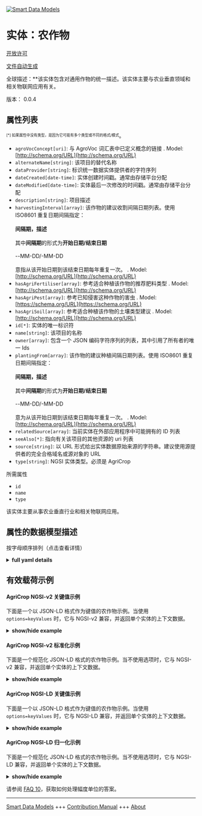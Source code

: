 <!-- 10-Header -->    
[![Smart Data Models](https://smartdatamodels.org/wp-content/uploads/2022/01/SmartDataModels_logo.png "Logo")](https://smartdatamodels.org)    
实体：农作物    
======<!-- /10-Header -->    
<!-- 15-License -->    
[开放许可](https://github.com/smart-data-models//dataModel.Agrifood/blob/master/AgriCrop/LICENSE.md)    
[文件自动生成](https://docs.google.com/presentation/d/e/2PACX-1vTs-Ng5dIAwkg91oTTUdt8ua7woBXhPnwavZ0FxgR8BsAI_Ek3C5q97Nd94HS8KhP-r_quD4H0fgyt3/pub?start=false&loop=false&delayms=3000#slide=id.gb715ace035_0_60)    
<!-- /15-License -->    
<!-- 20-Description -->    
全球描述：**该实体包含对通用作物的统一描述。该实体主要与农业垂直领域和相关物联网应用有关。    
版本： 0.0.4    
<!-- /20-Description -->    
<!-- 30-PropertiesList -->    
## 属性列表    
<sup><sub>[*] 如果属性中没有类型，是因为它可能有多个类型或不同的格式/模式</sub></sup>。    
- `agroVocConcept[uri]`: 与 AgroVoc 词汇表中已定义概念的链接  . Model: [http://schema.org/URL](http://schema.org/URL)- `alternateName[string]`: 该项目的替代名称  - `dataProvider[string]`: 标识统一数据实体提供者的字符序列  - `dateCreated[date-time]`: 实体创建时间戳。通常由存储平台分配  - `dateModified[date-time]`: 实体最后一次修改的时间戳。通常由存储平台分配  - `description[string]`: 项目描述  - `harvestingInterval[array]`: 该作物的建议收割间隔日期列表。使用 ISO8601 重复日期间隔指定：<br/><br/>**间隔期，描述**<br/><br/>其中**间隔期**的形式为**开始日期/结束日期**<br/><br/>--MM-DD/-MM-DD<br/><br/>意指从该开始日期到该结束日期每年重复一次。  . Model: [http://schema.org/URL](http://schema.org/URL)- `hasAgriFertiliser[array]`: 参考适合种植该作物的推荐肥料类型  . Model: [http://schema.org/URL](http://schema.org/URL)- `hasAgriPest[array]`: 参考已知侵害这种作物的害虫  . Model: [https://schema.org/URL](https://schema.org/URL)- `hasAgriSoil[array]`: 参考适合种植该作物的土壤类型建议  . Model: [http://schema.org/URL](http://schema.org/URL)- `id[*]`: 实体的唯一标识符  - `name[string]`: 该项目的名称  - `owner[array]`: 包含一个 JSON 编码字符序列的列表，其中引用了所有者的唯一 Ids  - `plantingFrom[array]`: 该作物的建议种植间隔日期列表。使用 ISO8601 重复日期间隔指定：<br/><br/>**间隔期，描述**<br/><br/>其中**间隔期**的形式为**开始日期/结束日期**<br/><br/>--MM-DD/-MM-DD<br/><br/>意为从该开始日期到该结束日期每年重复一次。  . Model: [http://schema.org/URL](http://schema.org/URL)- `relatedSource[array]`: 当前实体在外部应用程序中可能拥有的 ID 列表  - `seeAlso[*]`: 指向有关该项目的其他资源的 uri 列表  - `source[string]`: 以 URL 形式给出实体数据原始来源的字符串。建议使用源提供者的完全合格域名或源对象的 URL  - `type[string]`: NGSI 实体类型。必须是 AgriCrop  <!-- /30-PropertiesList -->    
<!-- 35-RequiredProperties -->    
所需属性    
- `id`  - `name`  - `type`  <!-- /35-RequiredProperties -->    
<!-- 40-RequiredProperties -->    
该实体主要从事农业垂直行业和相关物联网应用。    
<!-- /40-RequiredProperties -->    
<!-- 50-DataModelHeader -->    
## 属性的数据模型描述    
按字母顺序排列（点击查看详情）    
<!-- /50-DataModelHeader -->    
<!-- 60-ModelYaml -->    
<details><summary><strong>full yaml details</strong></summary>      
```yaml    
AgriCrop:      
  description: This entity contains a harmonised description of a generic crop. This entity is primarily associated with the agricultural vertical and related IoT applications.      
  properties:      
    agroVocConcept:      
      description: The link with the defined concept into the AgroVoc vocabulary      
      format: uri      
      type: string      
      x-ngsi:      
        model: http://schema.org/URL      
        type: Property      
    alternateName:      
      description: An alternative name for this item      
      type: string      
      x-ngsi:      
        type: Property      
    dataProvider:      
      description: A sequence of characters identifying the provider of the harmonised data entity      
      type: string      
      x-ngsi:      
        type: Property      
    dateCreated:      
      description: Entity creation timestamp. This will usually be allocated by the storage platform      
      format: date-time      
      type: string      
      x-ngsi:      
        type: Property      
    dateModified:      
      description: Timestamp of the last modification of the entity. This will usually be allocated by the storage platform      
      format: date-time      
      type: string      
      x-ngsi:      
        type: Property      
    description:      
      description: A description of this item      
      type: string      
      x-ngsi:      
        type: Property      
    harvestingInterval:      
      description: 'A list of the recommended harvesting interval date(s) for this crop. Specified using ISO8601 repeating date intervals: <br/><br/>**interval, description**<br/><br/>Where **interval** is in the form of **start date/end date**<br/><br/>--MM-DD/--MM-DD<br/><br/>Meaning repeat each year from this start date to this end date'      
      items:      
        properties:      
          dateRange:      
            pattern: ^-[0-1][0-9]-[0-3][0-9]/-[0-1][0-9]-[0-3][0-9]$      
            type: string      
          description:      
            type: string      
        type: object      
      maxItems: 2      
      minItems: 2      
      type: array      
      x-ngsi:      
        model: http://schema.org/URL      
        type: Property      
    hasAgriFertiliser:      
      description: Reference to the recommended types of fertiliser suitable for growing this crop      
      items:      
        anyOf:      
          - description: Identifier format of any NGSI entity      
            maxLength: 256      
            minLength: 1      
            pattern: ^[\w\-\.\{\}\$\+\*\[\]`|~^@!,:\\]+$      
            type: string      
            x-ngsi:      
              type: Property      
          - description: Identifier format of any NGSI entity      
            format: uri      
            type: string      
            x-ngsi:      
              type: Property      
      type: array      
      x-ngsi:      
        model: http://schema.org/URL      
        type: Relationship      
    hasAgriPest:      
      description: Reference to the pests known to attack this crop      
      items:      
        anyOf:      
          - description: Identifier format of any NGSI entity      
            maxLength: 256      
            minLength: 1      
            pattern: ^[\w\-\.\{\}\$\+\*\[\]`|~^@!,:\\]+$      
            type: string      
            x-ngsi:      
              type: Property      
          - description: Identifier format of any NGSI entity      
            format: uri      
            type: string      
            x-ngsi:      
              type: Property      
      type: array      
      x-ngsi:      
        model: https://schema.org/URL      
        type: Relationship      
    hasAgriSoil:      
      description: Reference to the recommended types of soil suitable for growing this crop      
      items:      
        anyOf:      
          - description: Identifier format of any NGSI entity      
            maxLength: 256      
            minLength: 1      
            pattern: ^[\w\-\.\{\}\$\+\*\[\]`|~^@!,:\\]+$      
            type: string      
            x-ngsi:      
              type: Property      
          - description: Identifier format of any NGSI entity      
            format: uri      
            type: string      
            x-ngsi:      
              type: Property      
      type: array      
      x-ngsi:      
        model: http://schema.org/URL      
        type: Relationship      
    id:      
      anyOf:      
        - description: Identifier format of any NGSI entity      
          maxLength: 256      
          minLength: 1      
          pattern: ^[\w\-\.\{\}\$\+\*\[\]`|~^@!,:\\]+$      
          type: string      
          x-ngsi:      
            type: Property      
        - description: Identifier format of any NGSI entity      
          format: uri      
          type: string      
          x-ngsi:      
            type: Property      
      description: Unique identifier of the entity      
      x-ngsi:      
        type: Property      
    name:      
      description: The name of this item      
      type: string      
      x-ngsi:      
        type: Property      
    owner:      
      description: A List containing a JSON encoded sequence of characters referencing the unique Ids of the owner(s)      
      items:      
        anyOf:      
          - description: Identifier format of any NGSI entity      
            maxLength: 256      
            minLength: 1      
            pattern: ^[\w\-\.\{\}\$\+\*\[\]`|~^@!,:\\]+$      
            type: string      
            x-ngsi:      
              type: Property      
          - description: Identifier format of any NGSI entity      
            format: uri      
            type: string      
            x-ngsi:      
              type: Property      
        description: Unique identifier of the entity      
        x-ngsi:      
          type: Property      
      type: array      
      x-ngsi:      
        type: Property      
    plantingFrom:      
      description: 'A list of the recommended planting interval date(s) for this crop. Specified using ISO8601 repeating date intervals: <br/><br/>**interval, description**<br/><br/>Where **interval** is in the form of **start date/end date**<br/><br/>--MM-DD/--MM-DD<br/><br/>Meaning repeat each year from this start date to this end date'      
      items:      
        properties:      
          dateRange:      
            pattern: ^-[0-1][0-9]-[0-3][0-9]/-[0-1][0-9]-[0-3][0-9]$      
            type: string      
          description:      
            type: string      
        type: object      
      maxItems: 2      
      minItems: 2      
      type: array      
      x-ngsi:      
        model: http://schema.org/URL      
        type: Property      
    relatedSource:      
      description: List of IDs the current entity may have in external applications      
      items:      
        properties:      
          application:      
            anyOf:      
              - description: Identifier format of any NGSI entity      
                maxLength: 256      
                minLength: 1      
                pattern: ^[\w\-\.\{\}\$\+\*\[\]`|~^@!,:\\]+$      
                type: string      
                x-ngsi:      
                  type: Property      
              - description: Identifier format of any NGSI entity      
                format: uri      
                type: string      
                x-ngsi:      
                  type: Property      
            description: Unique identifier of the entity      
            x-ngsi:      
              type: Property      
          applicationEntityId:      
            description: Identifier in the external application      
            type: string      
            x-ngsi:      
              type: Property      
        type: object      
      type: array      
      x-ngsi:      
        type: Property      
    seeAlso:      
      description: list of uri pointing to additional resources about the item      
      oneOf:      
        - items:      
            format: uri      
            type: string      
          minItems: 1      
          type: array      
        - format: uri      
          type: string      
      x-ngsi:      
        type: Property      
    source:      
      description: 'A sequence of characters giving the original source of the entity data as a URL. Recommended to be the fully qualified domain name of the source provider, or the URL to the source object'      
      type: string      
      x-ngsi:      
        type: Property      
    type:      
      description: NGSI Entity Type. it has to be AgriCrop      
      enum:      
        - AgriCrop      
      type: string      
      x-ngsi:      
        type: Property      
  required:      
    - id      
    - type      
    - name      
  type: object      
  x-derived-from: ""      
  x-disclaimer: 'Redistribution and use in source and binary forms, with or without modification, are permitted  provided that the license conditions are met. Copyleft (c) 2022 Contributors to Smart Data Models Program'      
  x-license-url: https://github.com/smart-data-models/dataModel.Agrifood/blob/master/AgriCrop/LICENSE.md      
  x-model-schema: https://smart-data-models.github.io/dataModel.Agrifood/AgriCrop/schema.json      
  x-model-tags: ""      
  x-version: 0.0.4      
```    
</details>      
<!-- /60-ModelYaml -->    
<!-- 70-MiddleNotes -->    
<!-- /70-MiddleNotes -->    
<!-- 80-Examples -->    
## 有效载荷示例    
#### AgriCrop NGSI-v2 关键值示例    
下面是一个以 JSON-LD 格式作为键值的农作物示例。当使用 `options=keyValues` 时，它与 NGSI-v2 兼容，并返回单个实体的上下文数据。    
<details><summary><strong>show/hide example</strong></summary>      
```json  
{  
  "id": "urn:ngsi-ld:AgriCrop:df72dc57-1eb9-42a3-88a9-8647ecc954b4",  
  "type": "AgriCrop",  
  "dateCreated": "2017-01-01T01:20:00Z",  
  "dateModified": "2017-05-04T12:30:00Z",  
  "name": "Wheat",  
  "alternateName": "Triticum aestivum",  
  "agroVocConcept": "http://aims.fao.org/aos/agrovoc/c_7951",  
  "seeAlso": [  
    "https://example.org/concept/wheat",  
    "https://datamodel.org/example/wheat"  
  ],  
  "description": "Spring wheat",  
  "relatedSource": [  
    {  
      "application": "urn:ngsi-ld:AgriApp:72d9fb43-53f8-4ec8-a33c-fa931360259a",  
      "applicationEntityId": "app:weat"  
    }  
  ],  
  "hasAgriSoil": [  
    "urn:ngsi-ld:AgriSoil:00411b56-bd1b-4551-96e0-a6e7fde9c840",  
    "urn:ngsi-ld:AgriSoil:e8a8389a-edf5-4345-8d2c-b98ac1ce8e2a"  
  ],  
  "hasAgriFertiliser": [  
    "urn:ngsi-ld:AgriFertiliser:1b0d6cf7-320c-4a2b-b2f1-4575ea850c73",  
    "urn:ngsi-ld:AgriFertiliser:380973c8-4d3b-4723-a899-0c0c5cc63e7e"  
  ],  
  "hasAgriPest": [  
    "urn:ngsi-ld:AgriPest:1b0d6cf7-320c-4a2b-b2f1-4575ea850c73",  
    "urn:ngsi-ld:AgriPest:380973c8-4d3b-4723-a899-0c0c5cc63e7e"  
  ],  
  "plantingFrom": [  
    {  
      "dateRange": "-09-28/-10-12",  
      "description": "Best Season"  
    },  
    {  
      "dateRange": "-10-11/-10-18",  
      "description": "Season OK"  
    }  
  ],  
  "harvestingInterval": [  
    {  
      "dateRange": "-03-21/-04-01",  
      "description": "Best Season"  
    },  
    {  
      "dateRange": "-04-02/-04-15",  
      "description": "Season OK"  
    }  
  ],  
  "wateringFrequency": "daily"  
}  
```  
</details>    
#### AgriCrop NGSI-v2 标准化示例    
下面是一个规范化 JSON-LD 格式的农作物示例。当不使用选项时，它与 NGSI-v2 兼容，并返回单个实体的上下文数据。    
<details><summary><strong>show/hide example</strong></summary>      
```json  
{  
  "id": "urn:ngsi-ld:AgriCrop:df72dc57-1eb9-42a3-88a9-8647ecc954b4",  
  "type": "AgriCrop",  
  "dateCreated": {  
    "type": "DateTime",  
    "value": "2017-01-01T01:20:00Z"  
  },  
  "dateModified": {  
    "type": "DateTime",  
    "value": "2017-05-04T12:30:00Z"  
  },  
  "name": {  
    "type": "Text",  
    "value": "Wheat"  
  },  
  "alternateName": {  
    "type": "Text",  
    "value": "Triticum aestivum"  
  },  
  "agroVocConcept": {  
    "type": "Text",  
    "value": "http://aims.fao.org/aos/agrovoc/c_7951"  
  },  
  "seeAlso": {  
    "type": "StructuredValue",  
    "value": [  
      "https://example.org/concept/wheat",  
      "https://datamodel.org/example/wheat"  
    ]  
  },  
  "description": {  
    "type": "Text",  
    "value": "Spring wheat"  
  },  
  "relatedSource": {  
    "type": "StructuredValue",  
    "value": [  
      {  
        "application": "urn:ngsi-ld:AgriApp:72d9fb43-53f8-4ec8-a33c-fa931360259a",  
        "applicationEntityId": "app:weat"  
      }  
    ]  
  },  
  "hasAgriSoil": {  
    "type": "StructuredValue",  
    "value": [  
      "urn:ngsi-ld:AgriSoil:00411b56-bd1b-4551-96e0-a6e7fde9c840",  
      "urn:ngsi-ld:AgriSoil:e8a8389a-edf5-4345-8d2c-b98ac1ce8e2a"  
    ]  
  },  
  "hasAgriFertiliser": {  
    "type": "StructuredValue",  
    "value": [  
      "urn:ngsi-ld:AgriFertiliser:1b0d6cf7-320c-4a2b-b2f1-4575ea850c73",  
      "urn:ngsi-ld:AgriFertiliser:380973c8-4d3b-4723-a899-0c0c5cc63e7e"  
    ]  
  },  
  "hasAgriPest": {  
    "type": "StructuredValue",  
    "value": [  
      "urn:ngsi-ld:AgriPest:1b0d6cf7-320c-4a2b-b2f1-4575ea850c73",  
      "urn:ngsi-ld:AgriPest:380973c8-4d3b-4723-a899-0c0c5cc63e7e"  
    ]  
  },  
  "plantingFrom": {  
    "type": "StructuredValue",  
    "value": [  
      {  
        "dateRange": "-09-28/-10-12",  
        "description": "Best Season"  
      },  
      {  
        "dateRange": "-10-11/-10-18",  
        "description": "Season OK"  
      }  
    ]  
  },  
  "harvestingInterval": {  
    "type": "StructuredValue",  
    "value": [  
      {  
        "dateRange": "-03-21/-04-01",  
        "description": "Best Season"  
      },  
      {  
        "dateRange": "-04-02/-04-15",  
        "description": "Season OK"  
      }  
    ]  
  },  
  "wateringFrequency": {  
    "type": "Text",  
    "value": "daily"  
  }  
}  
```  
</details>    
#### AgriCrop NGSI-LD 关键值示例    
下面是一个以 JSON-LD 格式作为键值的农作物示例。当使用 `options=keyValues` 时，它与 NGSI-LD 兼容，并返回单个实体的上下文数据。    
<details><summary><strong>show/hide example</strong></summary>      
```json  
{  
  "id": "urn:ngsi-ld:AgriCrop:df72dc57-1eb9-42a3-88a9-8647ecc954b4",  
  "type": "AgriCrop",  
  "agroVocConcept": "http://aims.fao.org/aos/agrovoc/c_7951",  
  "alternateName": "Triticum aestivum",  
  "createdAt": "2017-01-01T01:20:00Z",  
  "description": "Spring wheat",  
  "harvestingInterval": [  
    {  
      "dateRange": "-03-21/-04-01",  
      "description": "Best Season"  
    },  
    {  
      "dateRange": "-04-02/-04-15",  
      "description": "Season OK"  
    }  
  ],  
  "hasAgriFertiliser": [  
    "urn:ngsi-ld:AgriFertiliser:1b0d6cf7-320c-4a2b-b2f1-4575ea850c73",  
    "urn:ngsi-ld:AgriFertiliser:380973c8-4d3b-4723-a899-0c0c5cc63e7e"  
  ],  
  "hasAgriPest": [  
    "urn:ngsi-ld:AgriPest:1b0d6cf7-320c-4a2b-b2f1-4575ea850c73",  
    "urn:ngsi-ld:AgriPest:380973c8-4d3b-4723-a899-0c0c5cc63e7e"  
  ],  
  "hasAgriSoil": [  
    "urn:ngsi-ld:AgriSoil:00411b56-bd1b-4551-96e0-a6e7fde9c840",  
    "urn:ngsi-ld:AgriSoil:e8a8389a-edf5-4345-8d2c-b98ac1ce8e2a"  
  ],  
  "modifiedAt": "2017-05-04T12:30:00Z",  
  "name": "Wheat",  
  "plantingFrom": [  
    {  
      "dateRange": "-09-28/-10-12",  
      "description": "Best Season"  
    },  
    {  
      "dateRange": "-10-11/-10-18",  
      "description": "Season OK"  
    }  
  ],  
  "relatedSource": [  
    {  
      "application": "urn:ngsi-ld:AgriApp:72d9fb43-53f8-4ec8-a33c-fa931360259a",  
      "applicationEntityId": "app:weat"  
    }  
  ],  
  "seeAlso": [  
    "https://example.org/concept/wheat",  
    "https://datamodel.org/example/wheat"  
  ],  
  "wateringFrequency": "daily",  
  "@context": [  
    "https://uri.etsi.org/ngsi-ld/v1/ngsi-ld-core-context.jsonld",  
    "https://raw.githubusercontent.com/smart-data-models/dataModel.Agrifood/master/context.jsonld"  
  ]  
}  
```  
</details>    
#### AgriCrop NGSI-LD 归一化示例    
下面是一个规范化 JSON-LD 格式的农作物示例。当不使用选项时，它与 NGSI-LD 兼容，并返回单个实体的上下文数据。    
<details><summary><strong>show/hide example</strong></summary>      
```json  
{  
  "id": "urn:ngsi-ld:AgriCrop:df72dc57-1eb9-42a3-88a9-8647ecc954b4",  
  "type": "AgriCrop",  
  "agroVocConcept": {  
    "type": "Property",  
    "value": "http://aims.fao.org/aos/agrovoc/c_7951"  
  },  
  "alternateName": {  
    "type": "Property",  
    "value": "Triticum aestivum"  
  },  
  "createdAt": {  
    "type": "Property",  
    "value": {  
      "@type": "DateTime",  
      "@value": "2017-01-01T01:20:00Z"  
    }  
  },  
  "description": {  
    "type": "Property",  
    "value": "Spring wheat"  
  },  
  "harvestingInterval": {  
    "type": "Property",  
    "value": [  
      {  
        "dateRange": "-03-21/-04-01",  
        "description": "Best Season"  
      },  
      {  
        "dateRange": "-04-02/-04-15",  
        "description": "Season OK"  
      }  
    ]  
  },  
  "hasAgriFertiliser": {  
    "type": "Relationship",  
    "object": [  
      "urn:ngsi-ld:AgriFertiliser:1b0d6cf7-320c-4a2b-b2f1-4575ea850c73",  
      "urn:ngsi-ld:AgriFertiliser:380973c8-4d3b-4723-a899-0c0c5cc63e7e"  
    ]  
  },  
  "hasAgriPest": {  
    "type": "Relationship",  
    "object": [  
      "urn:ngsi-ld:AgriPest:1b0d6cf7-320c-4a2b-b2f1-4575ea850c73",  
      "urn:ngsi-ld:AgriPest:380973c8-4d3b-4723-a899-0c0c5cc63e7e"  
    ]  
  },  
  "hasAgriSoil": {  
    "type": "Relationship",  
    "object": [  
      "urn:ngsi-ld:AgriSoil:00411b56-bd1b-4551-96e0-a6e7fde9c840",  
      "urn:ngsi-ld:AgriSoil:e8a8389a-edf5-4345-8d2c-b98ac1ce8e2a"  
    ]  
  },  
  "modifiedAt": {  
    "type": "Property",  
    "value": {  
      "@type": "DateTime",  
      "@value": "2017-05-04T12:30:00Z"  
    }  
  },  
  "name": {  
    "type": "Property",  
    "value": "Wheat"  
  },  
  "plantingFrom": {  
    "type": "Property",  
    "value": [  
      {  
        "dateRange": "-09-28/-10-12",  
        "description": "Best Season"  
      },  
      {  
        "dateRange": "-10-11/-10-18",  
        "description": "Season OK"  
      }  
    ]  
  },  
  "relatedSource": {  
    "type": "Property",  
    "value": [  
      {  
        "application": "urn:ngsi-ld:AgriApp:72d9fb43-53f8-4ec8-a33c-fa931360259a",  
        "applicationEntityId": "app:weat"  
      }  
    ]  
  },  
  "seeAlso": {  
    "type": "Property",  
    "value": [  
      "https://example.org/concept/wheat",  
      "https://datamodel.org/example/wheat"  
    ]  
  },  
  "wateringFrequency": {  
    "type": "Property",  
    "value": "daily"  
  },  
  "@context": [  
    "https://raw.githubusercontent.com/smart-data-models/dataModel.Agrifood/master/context.jsonld"  
  ]  
}  
```  
</details><!-- /80-Examples -->    
<!-- 90-FooterNotes -->    
<!-- /90-FooterNotes -->    
<!-- 95-Units -->    
请参阅 [FAQ 10](https://smartdatamodels.org/index.php/faqs/)，获取如何处理幅度单位的答案。    
<!-- /95-Units -->    
<!-- 97-LastFooter -->    
---    
[Smart Data Models](https://smartdatamodels.org) +++ [Contribution Manual](https://bit.ly/contribution_manual) +++ [About](https://bit.ly/Introduction_SDM)<!-- /97-LastFooter -->    
